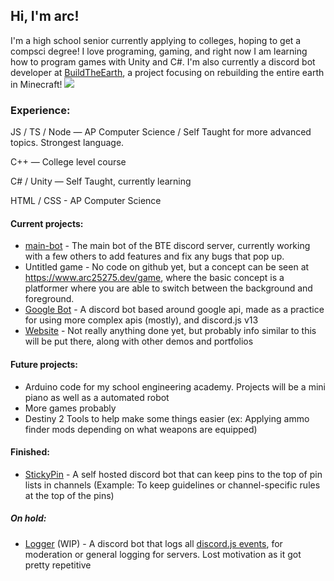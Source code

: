 ## Hi, I'm arc!

I'm a high school senior currently applying to colleges, hoping to get a compsci degree! I love programing, gaming, and right now I am learning how to program games with Unity and C#. I'm also currently a discord bot developer at [BuildTheEarth](https://buildtheearth.net), a project focusing on rebuilding the entire earth in Minecraft! 
[![](https://img.shields.io/badge/Github-BuildTheEarth-000000?logo=github)](https://github.com/BuildTheEarth)

### Experience:
JS / TS / Node — AP Computer Science / Self Taught for more advanced topics. Strongest language.

C++ — College level course

C# / Unity — Self Taught, currently learning

HTML / CSS - AP Computer Science


#### Current projects:

* [main-bot](https://github.com/BuildTheEarth/main-bot) - The main bot of the BTE discord server, currently working with a few others to add features and fix any bugs that pop up.
* Untitled game - No code on github yet, but a concept can be seen at https://www.arc25275.dev/game, where the basic concept is a platformer where you are able to switch between the background and foreground.
* [Google Bot](https://github.com/arc25275/google-bot) - A discord bot based around google api, made as a practice for using more complex apis (mostly), and discord.js v13
* [Website](https://arc25275.dev) - Not really anything done yet, but probably info similar to this will be put there, along with other demos and portfolios

#### Future projects:
* Arduino code for my school engineering academy. Projects will be a mini piano as well as a automated robot
* More games probably
* Destiny 2 Tools to help make some things easier (ex: Applying ammo finder mods depending on what weapons are equipped)
#### Finished: 
* [StickyPin](https://github.com/arc25275/stickypin) - A self hosted discord bot that can keep pins to the top of pin lists in channels (Example: To keep guidelines or channel-specific rules at the top of the pins)

##### On hold:
* [Logger](https://github.com/arc25275/logger) (WIP) - A discord bot that logs all [discord.js events](https://discord.js.org/#/docs/main/stable/class/Client), for moderation or general logging for servers. Lost motivation as it got pretty repetitive

